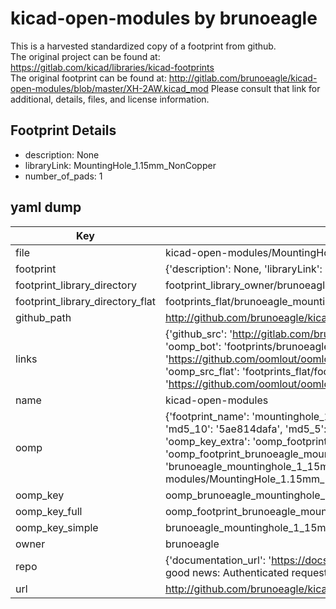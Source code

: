 # kicad-open-modules by brunoeagle  
This is a harvested standardized copy of a footprint from github.  
The original project can be found at:  
https://gitlab.com/kicad/libraries/kicad-footprints  
The original footprint can be found at:
http://gitlab.com/brunoeagle/kicad-open-modules/blob/master/XH-2AW.kicad_mod
Please consult that link for additional, details, files, and license information.  
## Footprint Details
* description: None  
* libraryLink: MountingHole_1.15mm_NonCopper  
* number_of_pads: 1  
## yaml dump  
| Key | Value |  
| --- | --- |  
| file | kicad-open-modules/MountingHole_1.15mm_NonCopper.kicad_mod |  
| footprint | {'description': None, 'libraryLink': 'MountingHole_1.15mm_NonCopper', 'number_of_pads': 1} |  
| footprint_library_directory | footprint_library_owner/brunoeagle_kicad-open-modules |  
| footprint_library_directory_flat | footprints_flat/brunoeagle_mountinghole_1_15mm_noncopper_mountinghole_1_15mm_noncopper/working |  
| github_path | http://github.com/brunoeagle/kicad-open-modules/blob/master/MountingHole_1.15mm_NonCopper.kicad_mod |  
| links | {'github_src': 'http://gitlab.com/brunoeagle/kicad-open-modules/blob/master/XH-2AW.kicad_mod', 'github_src_repo': 'https://gitlab.com/kicad/libraries/kicad-footprints', 'oomp_bot': 'footprints/brunoeagle_mountinghole_1_15mm_noncopper_mountinghole_1_15mm_noncopper/working', 'oomp_bot_github': 'https://github.com/oomlout/oomlout_oomp_footprint_bot/tree/main/footprints/brunoeagle_mountinghole_1_15mm_noncopper_mountinghole_1_15mm_noncopper/working', 'oomp_src_flat': 'footprints_flat/footprints_flat/brunoeagle_mountinghole_1_15mm_noncopper_mountinghole_1_15mm_noncopper/working', 'oomp_src_flat_github': 'https://github.com/oomlout/oomlout_oomp_footprint_src/tree/main/footprints_flat/brunoeagle_mountinghole_1_15mm_noncopper_mountinghole_1_15mm_noncopper/working'} |  
| name | kicad-open-modules |  
| oomp | {'footprint_name': 'mountinghole_1_15mm_noncopper', 'library_name': 'mountinghole_1_15mm_noncopper_kicad_mod', 'md5': '5ae814dafa7805b6e056757f7d821f20', 'md5_10': '5ae814dafa', 'md5_5': '5ae81', 'md5_6': '5ae814', 'oomp_key': 'oomp_brunoeagle_mountinghole_1_15mm_noncopper_mountinghole_1_15mm_noncopper', 'oomp_key_extra': 'oomp_footprint_brunoeagle_mountinghole_1_15mm_noncopper_mountinghole_1_15mm_noncopper', 'oomp_key_full': 'oomp_footprint_brunoeagle_mountinghole_1_15mm_noncopper_mountinghole_1_15mm_noncopper_5ae814', 'oomp_key_simple': 'brunoeagle_mountinghole_1_15mm_noncopper_mountinghole_1_15mm_noncopper', 'original_filename': 'kicad-open-modules/MountingHole_1.15mm_NonCopper.kicad_mod', 'owner_name': 'brunoeagle'} |  
| oomp_key | oomp_brunoeagle_mountinghole_1_15mm_noncopper_mountinghole_1_15mm_noncopper |  
| oomp_key_full | oomp_footprint_brunoeagle_mountinghole_1_15mm_noncopper_mountinghole_1_15mm_noncopper |  
| oomp_key_simple | brunoeagle_mountinghole_1_15mm_noncopper_mountinghole_1_15mm_noncopper |  
| owner | brunoeagle |  
| repo | {'documentation_url': 'https://docs.github.com/rest/overview/resources-in-the-rest-api#rate-limiting', 'message': "API rate limit exceeded for 84.66.173.59. (But here's the good news: Authenticated requests get a higher rate limit. Check out the documentation for more details.)"} |  
| url | http://github.com/brunoeagle/kicad-open-modules |  


